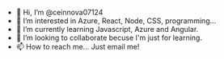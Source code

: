 - 👋 Hi, I’m @ceinnova07124
- 👀 I’m interested in Azure, React, Node, CSS, programming...
- 🌱 I’m currently learning Javascript, Azure and Angular.
- 💞️ I’m looking to collaborate becuse I'm just for learning.
- 📫 How to reach me... Just email me!

<!---
ceinnova07124/ceinnova07124 is a ✨ special ✨ repository because its `README.md` (this file) appears on your GitHub profile.
You can click the Preview link to take a look at your changes.
--->

